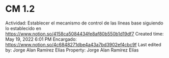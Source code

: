# CM 1.2

Actividad: Establecer el mecanismo de control de las líneas base  siguiendo lo establecido en https://www.notion.so/4158ca5084434fe8af80b550b1d19df7 
Created time: May 19, 2022 6:01 PM
Encargado: https://www.notion.so/4c6848271dbe4a43a7bd3902ef4cbc9f
Last edited by: Jorge Alan Ramírez Elías
Property: Jorge Alan Ramírez Elías